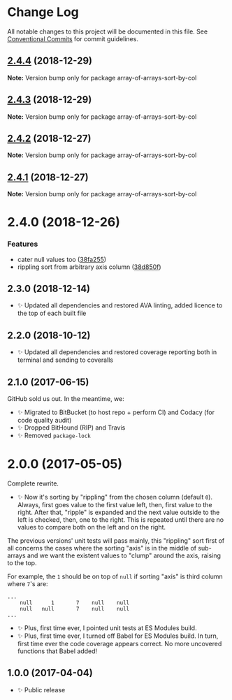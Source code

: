 # Change Log

All notable changes to this project will be documented in this file.
See [Conventional Commits](https://conventionalcommits.org) for commit guidelines.

## [2.4.4](https://bitbucket.org/codsen/codsen/src/master/packages/array-of-arrays-sort-by-col/compare/array-of-arrays-sort-by-col@2.4.3...array-of-arrays-sort-by-col@2.4.4) (2018-12-29)

**Note:** Version bump only for package array-of-arrays-sort-by-col





## [2.4.3](https://bitbucket.org/codsen/codsen/src/master/packages/array-of-arrays-sort-by-col/compare/array-of-arrays-sort-by-col@2.4.2...array-of-arrays-sort-by-col@2.4.3) (2018-12-29)

**Note:** Version bump only for package array-of-arrays-sort-by-col





## [2.4.2](https://bitbucket.org/codsen/codsen/src/master/packages/array-of-arrays-sort-by-col/compare/array-of-arrays-sort-by-col@2.4.1...array-of-arrays-sort-by-col@2.4.2) (2018-12-27)

**Note:** Version bump only for package array-of-arrays-sort-by-col





## [2.4.1](https://bitbucket.org/codsen/codsen/src/master/packages/array-of-arrays-sort-by-col/compare/array-of-arrays-sort-by-col@2.4.0...array-of-arrays-sort-by-col@2.4.1) (2018-12-27)

**Note:** Version bump only for package array-of-arrays-sort-by-col





# 2.4.0 (2018-12-26)


### Features

* cater null values too ([38fa255](https://bitbucket.org/codsen/codsen/src/master/packages/array-of-arrays-sort-by-col/commits/38fa255))
* rippling sort from arbitrary axis column ([38d850f](https://bitbucket.org/codsen/codsen/src/master/packages/array-of-arrays-sort-by-col/commits/38d850f))





## 2.3.0 (2018-12-14)

- ✨ Updated all dependencies and restored AVA linting, added licence to the top of each built file

## 2.2.0 (2018-10-12)

- ✨ Updated all dependencies and restored coverage reporting both in terminal and sending to coveralls

## 2.1.0 (2017-06-15)

GitHub sold us out. In the meantime, we:

- ✨ Migrated to BitBucket (to host repo + perform CI) and Codacy (for code quality audit)
- ✨ Dropped BitHound (RIP) and Travis
- ✨ Removed `package-lock`

# 2.0.0 (2017-05-05)

Complete rewrite.

- ✨ Now it's sorting by "rippling" from the chosen column (default `0`). Always, first goes value to the first value left, then, first value to the right. After that, "ripple" is expanded and the next value outside to the left is checked, then, one to the right. This is repeated until there are no values to compare both on the left and on the right.

The previous versions' unit tests will pass mainly, this "rippling" sort first of all concerns the cases where the sorting "axis" is in the middle of sub-arrays and we want the existent values to "clump" around the axis, raising to the top.

For example, the `1` should be on top of `null` if sorting "axis" is third column where `7`'s are:

```
...
    null      1       7    null    null
    null   null       7    null    null
...
```

- ✨ Plus, first time ever, I pointed unit tests at ES Modules build.
- ✨ Plus, first time ever, I turned off Babel for ES Modules build. In turn, first time ever the code coverage appears correct. No more uncovered functions that Babel added!

## 1.0.0 (2017-04-04)

- ✨ Public release
